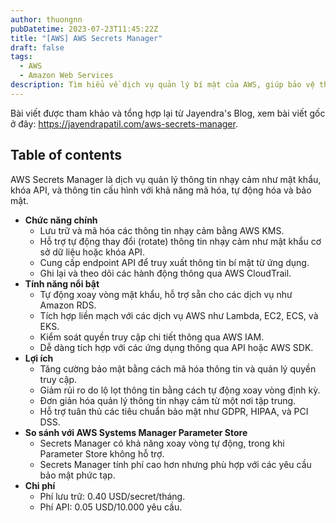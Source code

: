 ```yaml
---
author: thuongnn
pubDatetime: 2023-07-23T11:45:22Z
title: "[AWS] AWS Secrets Manager"
draft: false
tags:
  - AWS
  - Amazon Web Services
description: Tìm hiểu về dịch vụ quản lý bí mật của AWS, giúp bảo vệ thông tin nhạy cảm và tự động luân chuyển.
---
```

Bài viết được tham khảo và tổng hợp lại từ Jayendra's Blog, xem bài viết gốc ở đây: https://jayendrapatil.com/aws-secrets-manager. 

## Table of contents


AWS Secrets Manager là dịch vụ quản lý thông tin nhạy cảm như mật khẩu, khóa API, và thông tin cấu hình với khả năng mã hóa, tự động hóa và bảo mật.

- **Chức năng chính**
    - Lưu trữ và mã hóa các thông tin nhạy cảm bằng AWS KMS.
    - Hỗ trợ tự động thay đổi (rotate) thông tin nhạy cảm như mật khẩu cơ sở dữ liệu hoặc khóa API.
    - Cung cấp endpoint API để truy xuất thông tin bí mật từ ứng dụng.
    - Ghi lại và theo dõi các hành động thông qua AWS CloudTrail.
- **Tính năng nổi bật**
    - Tự động xoay vòng mật khẩu, hỗ trợ sẵn cho các dịch vụ như Amazon RDS.
    - Tích hợp liền mạch với các dịch vụ AWS như Lambda, EC2, ECS, và EKS.
    - Kiểm soát quyền truy cập chi tiết thông qua AWS IAM.
    - Dễ dàng tích hợp với các ứng dụng thông qua API hoặc AWS SDK.
- **Lợi ích**
    - Tăng cường bảo mật bằng cách mã hóa thông tin và quản lý quyền truy cập.
    - Giảm rủi ro do lộ lọt thông tin bằng cách tự động xoay vòng định kỳ.
    - Đơn giản hóa quản lý thông tin nhạy cảm từ một nơi tập trung.
    - Hỗ trợ tuân thủ các tiêu chuẩn bảo mật như GDPR, HIPAA, và PCI DSS.
- **So sánh với AWS Systems Manager Parameter Store**
    - Secrets Manager có khả năng xoay vòng tự động, trong khi Parameter Store không hỗ trợ.
    - Secrets Manager tính phí cao hơn nhưng phù hợp với các yêu cầu bảo mật phức tạp.
- **Chi phí**
    - Phí lưu trữ: 0.40 USD/secret/tháng.
    - Phí API: 0.05 USD/10.000 yêu cầu.
